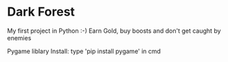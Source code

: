 # Dark Forest
My first project in Python :-)
Earn Gold, buy boosts and don't get caught by enemies

Pygame liblary
Install: type 'pip install pygame' in cmd
